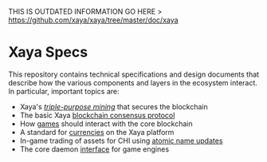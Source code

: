 THIS IS OUTDATED INFORMATION GO HERE > https://github.com/xaya/xaya/tree/master/doc/xaya

# Xaya Specs

This repository contains technical specifications and design documents that
describe how the various components and layers in the ecosystem interact.
In particular, important topics are:

* Xaya's [*triple-purpose mining*](mining.md) that secures the blockchain
* The basic Xaya [blockchain consensus protocol](blockchain.md)
* How [games](games.md) should interact with the core blockchain
* A standard for [currencies](currencies.md) on the Xaya platform
* In-game trading of assets for CHI using [atomic name updates](trading.md)
* The core daemon [interface](interface.md) for game engines
